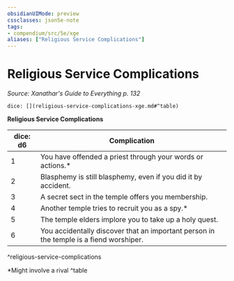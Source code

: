 ```yaml
---
obsidianUIMode: preview
cssclasses: json5e-note
tags:
- compendium/src/5e/xge
aliases: ["Religious Service Complications"]
---
```

# Religious Service Complications
*Source: Xanathar's Guide to Everything p. 132* 

`dice: [](religious-service-complications-xge.md#^table)`

**Religious Service Complications**

| dice: d6 | Complication |
|----------|--------------|
| 1 | You have offended a priest through your words or actions.* |
| 2 | Blasphemy is still blasphemy, even if you did it by accident. |
| 3 | A secret sect in the temple offers you membership. |
| 4 | Another temple tries to recruit you as a spy.* |
| 5 | The temple elders implore you to take up a holy quest. |
| 6 | You accidentally discover that an important person in the temple is a fiend worshiper. |
^religious-service-complications

*Might involve a rival
^table